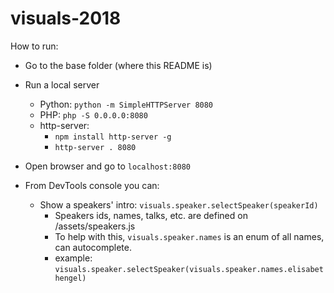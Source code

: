 # visuals-2018

How to run:

- Go to the base folder (where this README is)

- Run a local server
  - Python: ```python -m SimpleHTTPServer 8080```
  - PHP: ```php -S 0.0.0.0:8080```
  - http-server:
    - ```npm install http-server -g```
    - ```http-server . 8080```

- Open browser and go to ```localhost:8080```

- From DevTools console you can:
  - Show a speakers' intro: ```visuals.speaker.selectSpeaker(speakerId)```
    - Speakers ids, names, talks, etc. are defined on /assets/speakers.js
    - To help with this, ```visuals.speaker.names``` is an enum of all names, can autocomplete.
    - example: ```visuals.speaker.selectSpeaker(visuals.speaker.names.elisabethengel)```
